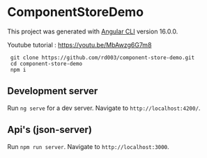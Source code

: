 # ComponentStoreDemo

This project was generated with [Angular CLI](https://github.com/angular/angular-cli) version 16.0.0.

Youtube tutorial : https://youtu.be/MbAwzg6G7m8

```
 git clone https://github.com/rd003/component-store-demo.git
 cd component-store-demo
 npm i
```

## Development server

Run `ng serve` for a dev server. Navigate to `http://localhost:4200/`. 

## Api's (json-server)
Run `npm run server`. Navigate to `http://localhost:3000`.
